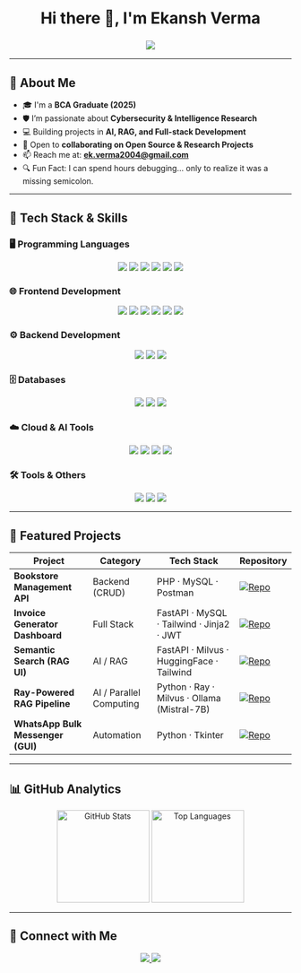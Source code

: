 <h1 align="center">Hi there 👋, I'm Ekansh Verma</h1>
<h3 align="center">
  <img src="https://readme-typing-svg.herokuapp.com?size=22&color=36BCF7&center=true&vCenter=true&width=500&lines=BCA+Graduate;Aspiring+Cybersecurity+Specialist;Full-stack+%26+AI+Enthusiast;AI%2FML+%26+RAG+Explorer;Parallel+Computing+with+Ray">
</h3>

---

## 🚀 About Me  

- 🎓 I'm a **BCA Graduate (2025)**  
- 🛡️ I’m passionate about **Cybersecurity & Intelligence Research**  
- 💻 Building projects in **AI, RAG, and Full-stack Development**  
- 🤝 Open to **collaborating on Open Source & Research Projects**  
- 📫 Reach me at: **ek.verma2004@gmail.com**  
- 🔍 Fun Fact: I can spend hours debugging... only to realize it was a missing semicolon.

---

## 🧰 Tech Stack & Skills  

### 🖥️ Programming Languages  
<p align="center">
  <img src="https://img.shields.io/badge/-Python-3776AB?style=for-the-badge&logo=python&logoColor=white"/>
  <img src="https://img.shields.io/badge/-C++-00599C?style=for-the-badge&logo=cplusplus&logoColor=white"/>
  <img src="https://img.shields.io/badge/-C-00599C?style=for-the-badge&logo=c&logoColor=white"/>
  <img src="https://img.shields.io/badge/-Java-007396?style=for-the-badge&logo=java&logoColor=white"/>
  <img src="https://img.shields.io/badge/-PHP-777BB4?style=for-the-badge&logo=php&logoColor=white"/>
  <img src="https://img.shields.io/badge/-JavaScript-F7DF1E?style=for-the-badge&logo=javascript&logoColor=black"/>
</p>

### 🌐 Frontend Development  
<p align="center">
  <img src="https://img.shields.io/badge/-HTML5-E34F26?style=for-the-badge&logo=html5&logoColor=white"/>
  <img src="https://img.shields.io/badge/-CSS3-1572B6?style=for-the-badge&logo=css3&logoColor=white"/>
  <img src="https://img.shields.io/badge/-JavaScript-F7DF1E?style=for-the-badge&logo=javascript&logoColor=black"/>
  <img src="https://img.shields.io/badge/-Tailwind_CSS-38B2AC?style=for-the-badge&logo=tailwind-css&logoColor=white"/>
  <img src="https://img.shields.io/badge/-React-61DAFB?style=for-the-badge&logo=react&logoColor=black"/>
  <img src="https://img.shields.io/badge/-Bootstrap-563D7C?style=for-the-badge&logo=bootstrap&logoColor=white"/>
</p>

### ⚙️ Backend Development  
<p align="center">
  <img src="https://img.shields.io/badge/-FastAPI-009688?style=for-the-badge&logo=fastapi&logoColor=white"/>
  <img src="https://img.shields.io/badge/-Flask-000000?style=for-the-badge&logo=flask&logoColor=white"/>
  <img src="https://img.shields.io/badge/-Django-092E20?style=for-the-badge&logo=django&logoColor=white"/>
</p>

### 🗄️ Databases  
<p align="center">
  <img src="https://img.shields.io/badge/-MySQL-4479A1?style=for-the-badge&logo=mysql&logoColor=white"/>
  <img src="https://img.shields.io/badge/-SQLite-003B57?style=for-the-badge&logo=sqlite&logoColor=white"/>
  <img src="https://img.shields.io/badge/-Milvus-0081CB?style=for-the-badge&logo=milvus&logoColor=white"/>
</p>

### ☁️ Cloud & AI Tools  
<p align="center">
  <img src="https://img.shields.io/badge/-Ray-0288D1?style=for-the-badge&logo=ray&logoColor=white"/>
  <img src="https://img.shields.io/badge/-HuggingFace-FFD21E?style=for-the-badge&logo=huggingface&logoColor=black"/>
  <img src="https://img.shields.io/badge/-Ollama-000000?style=for-the-badge&logo=ollama&logoColor=white"/>
  <img src="https://img.shields.io/badge/-Dask-FF6F00?style=for-the-badge&logo=dask&logoColor=white"/>
</p>

### 🛠️ Tools & Others  
<p align="center">
  <img src="https://img.shields.io/badge/-Git-F05032?style=for-the-badge&logo=git&logoColor=white"/>
  <img src="https://img.shields.io/badge/-Postman-FF6C37?style=for-the-badge&logo=postman&logoColor=white"/>
  <img src="https://img.shields.io/badge/-VS_Code-007ACC?style=for-the-badge&logo=visual-studio-code&logoColor=white"/>
</p>

---

## 📂 Featured Projects  

| Project                       | Category                | Tech Stack                               | Repository |
| ----------------------------- | ----------------------- | ---------------------------------------- | ---------- |
| **Bookstore Management API**  | Backend (CRUD)          | PHP · MySQL · Postman                    | [![Repo](https://img.shields.io/badge/View_Repo-181717?style=for-the-badge&logo=github)](https://github.com/ekansh012/CRUD_API_Bookstore_management_project) |
| **Invoice Generator Dashboard** | Full Stack              | FastAPI · MySQL · Tailwind · Jinja2 · JWT | [![Repo](https://img.shields.io/badge/View_Repo-181717?style=for-the-badge&logo=github)](https://github.com/ekansh012/JWT_Authentication_Py) |
| **Semantic Search (RAG UI)**  | AI / RAG                | FastAPI · Milvus · HuggingFace · Tailwind | [![Repo](https://img.shields.io/badge/View_Repo-181717?style=for-the-badge&logo=github)](https://github.com/ekansh012/<semantic-search-repo>) |
| **Ray-Powered RAG Pipeline**  | AI / Parallel Computing | Python · Ray · Milvus · Ollama (Mistral-7B) | [![Repo](https://img.shields.io/badge/View_Repo-181717?style=for-the-badge&logo=github)](https://github.com/ekansh012/modular-ray-rag-pipeline) |
| **WhatsApp Bulk Messenger (GUI)** | Automation           | Python · Tkinter                          | [![Repo](https://img.shields.io/badge/View_Repo-181717?style=for-the-badge&logo=github)](https://github.com/ekansh012/whatsapp-bulk-messenger) |

---

## 📊 GitHub Analytics  

<p align="center">
  <img src="https://github-readme-stats.vercel.app/api?username=ekansh012&show_icons=true&theme=tokyonight" alt="GitHub Stats" height="165"/>
  <img src="https://github-readme-stats.vercel.app/api/top-langs/?username=ekansh012&layout=compact&theme=tokyonight" alt="Top Languages" height="165"/>
</p>

---

## 🤝 Connect with Me  

<p align="center">
  <a href="https://www.linkedin.com/in/ekansh-verma-02313625a">
    <img src="https://img.shields.io/badge/LinkedIn-0077B5?style=for-the-badge&logo=linkedin&logoColor=white"/>
  </a>
  <a href="mailto:ek.verma2004@gmail.com">
    <img src="https://img.shields.io/badge/Email-D14836?style=for-the-badge&logo=gmail&logoColor=white"/>
  </a>
</p>
